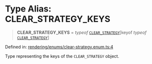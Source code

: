# Type Alias: CLEAR\_STRATEGY\_KEYS

> **CLEAR\_STRATEGY\_KEYS** = *typeof* [`CLEAR_STRATEGY`](../variables/CLEAR_STRATEGY.md)\[keyof *typeof* [`CLEAR_STRATEGY`](../variables/CLEAR_STRATEGY.md)\]

Defined in: [rendering/enums/clear-strategy.enum.ts:4](https://github.com/Forge-Game-Engine/Forge/blob/5b90130e2e0c679482e3bd31c32cbea9b4cffce1/src/rendering/enums/clear-strategy.enum.ts#L4)

Type representing the keys of the `CLEAR_STRATEGY` object.
